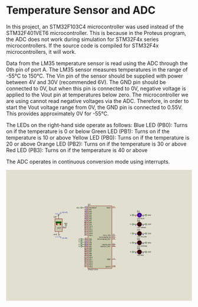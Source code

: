 # Temperature Sensor and ADC

In this project, an STM32F103C4 microcontroller was used instead of the STM32F401VET6 microcontroller. This is because in the Proteus program, the ADC does not work during simulation for STM32F4x series microcontrollers. If the source code is compiled for STM32F4x microcontrollers, it will work.

Data from the LM35 temperature sensor is read using the ADC through the 0th pin of port A. The LM35 sensor measures temperatures in the range of -55°C to 150°C. The Vin pin of the sensor should be supplied with power between 4V and 30V (recommended 6V). The GND pin should be connected to 0V, but when this pin is connected to 0V, negative voltage is applied to the Vout pin at temperatures below zero. The microcontroller we are using cannot read negative voltages via the ADC. Therefore, in order to start the Vout voltage range from 0V, the GND pin is connected to 0.55V. This provides approximately 0V for -55°C.

The LEDs on the right-hand side operate as follows:
Blue LED (PB0): Turns on if the temperature is 0 or below
Green LED (PB1): Turns on if the temperature is 10 or above
Yellow LED (PB0): Turns on if the temperature is 20 or above
Orange LED (PB2): Turns on if the temperature is 30 or above
Red LED (PB3): Turns on if the temperature is 40 or above

The ADC operates in continuous conversion mode using interrupts.

![](https://github.com/ertrldtcu/STM32F-Projects/blob/master/Projects/007_TEMPERATURE_SENSOR_AND_ADC/007_TEMPERATURE_SENSOR_AND_ADC.gif)